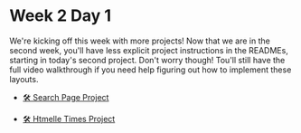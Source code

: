 # Week 2 Day 1

We're kicking off this week with more projects! Now that we are in the second week, you'll have less
explicit project instructions in the READMEs, starting in today's second project. Don't worry
though! Tou'll still have the full video walkthrough if you need help figuring out how to implement
these layouts.

- [🛠️ Search Page Project](./wiki_article_project/)

- [🛠️ Htmelle Times Project](./sign_in_project/)
